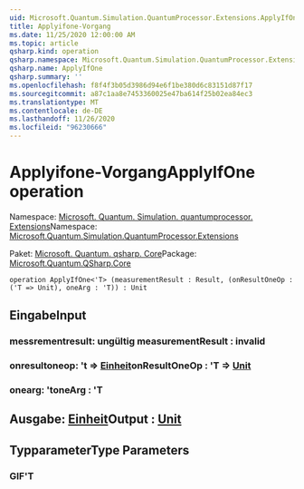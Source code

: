 ```yaml
---
uid: Microsoft.Quantum.Simulation.QuantumProcessor.Extensions.ApplyIfOne
title: Applyifone-Vorgang
ms.date: 11/25/2020 12:00:00 AM
ms.topic: article
qsharp.kind: operation
qsharp.namespace: Microsoft.Quantum.Simulation.QuantumProcessor.Extensions
qsharp.name: ApplyIfOne
qsharp.summary: ''
ms.openlocfilehash: f8f4f3b05d3986d94e6f1be380d6c83151d87f17
ms.sourcegitcommit: a87c1aa8e7453360025e47ba614f25b02ea84ec3
ms.translationtype: MT
ms.contentlocale: de-DE
ms.lasthandoff: 11/26/2020
ms.locfileid: "96230666"
---
```

# <a name="applyifone-operation"></a><span data-ttu-id="963cc-102">Applyifone-Vorgang</span><span class="sxs-lookup"><span data-stu-id="963cc-102">ApplyIfOne operation</span></span>

<span data-ttu-id="963cc-103">Namespace: [Microsoft. Quantum. Simulation. quantumprocessor. Extensions](xref:Microsoft.Quantum.Simulation.QuantumProcessor.Extensions)</span><span class="sxs-lookup"><span data-stu-id="963cc-103">Namespace: [Microsoft.Quantum.Simulation.QuantumProcessor.Extensions](xref:Microsoft.Quantum.Simulation.QuantumProcessor.Extensions)</span></span>

<span data-ttu-id="963cc-104">Paket: [Microsoft. Quantum. qsharp. Core](https://nuget.org/packages/Microsoft.Quantum.QSharp.Core)</span><span class="sxs-lookup"><span data-stu-id="963cc-104">Package: [Microsoft.Quantum.QSharp.Core](https://nuget.org/packages/Microsoft.Quantum.QSharp.Core)</span></span>




```qsharp
operation ApplyIfOne<'T> (measurementResult : Result, (onResultOneOp : ('T => Unit), oneArg : 'T)) : Unit
```


## <a name="input"></a><span data-ttu-id="963cc-105">Eingabe</span><span class="sxs-lookup"><span data-stu-id="963cc-105">Input</span></span>

### <a name="measurementresult--__invalidresult__"></a><span data-ttu-id="963cc-106">messrementresult: __ungültig <Result>__</span><span class="sxs-lookup"><span data-stu-id="963cc-106">measurementResult : __invalid<Result>__</span></span>




### <a name="onresultoneop--t--unit"></a><span data-ttu-id="963cc-107">onresultoneop: 't => [Einheit](xref:microsoft.quantum.lang-ref.unit)</span><span class="sxs-lookup"><span data-stu-id="963cc-107">onResultOneOp : 'T => [Unit](xref:microsoft.quantum.lang-ref.unit)</span></span> 




### <a name="onearg--t"></a><span data-ttu-id="963cc-108">onearg: 't</span><span class="sxs-lookup"><span data-stu-id="963cc-108">oneArg : 'T</span></span>





## <a name="output--unit"></a><span data-ttu-id="963cc-109">Ausgabe: [Einheit](xref:microsoft.quantum.lang-ref.unit)</span><span class="sxs-lookup"><span data-stu-id="963cc-109">Output : [Unit](xref:microsoft.quantum.lang-ref.unit)</span></span>



## <a name="type-parameters"></a><span data-ttu-id="963cc-110">Typparameter</span><span class="sxs-lookup"><span data-stu-id="963cc-110">Type Parameters</span></span>

### <a name="t"></a><span data-ttu-id="963cc-111">GIF</span><span class="sxs-lookup"><span data-stu-id="963cc-111">'T</span></span>


